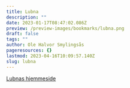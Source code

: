 ```yaml
---
title: Lubna
description: ""
date: 2023-01-17T08:47:02.086Z
preview: /preview-images/bookmarks/lubna.png
draft: false
tags: ""
author: Ole Halvor Smylingsås
pageresources: {}
lastmod: 2023-04-16T10:09:57.140Z
slug: lubna
---
```

<!--more-->

[Lubnas hjemmeside](https://lubna.dev/ "Gå Lubnas hjemmeside (Ekstern lenke)")
